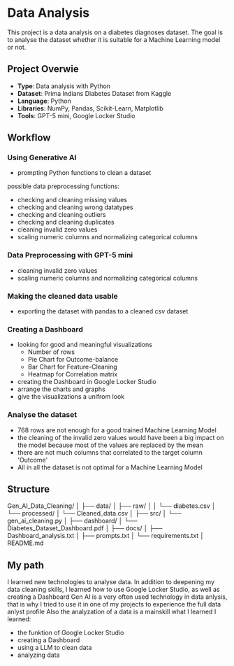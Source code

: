 # Data Analysis

This project is a data analysis on a diabetes diagnoses dataset.
The goal is to analyse the dataset whether it is suitable for a Machine Learning model or not.

## Project Overwie
- **Type**: Data analysis with Python
- **Dataset**: Prima Indians Diabetes Dataset from Kaggle
- **Language**: Python
- **Libraries**: NumPy, Pandas, Scikit-Learn, Matplotlib
- **Tools**: GPT-5 mini, Google Locker Studio

## Workflow

### Using Generative AI

- prompting Python functions to clean a dataset

possible data preprocessing functions:
- checking and cleaning missing values
- checking and cleaning wrong datatypes
- checking and cleaning outliers
- checking and cleaning duplicates
- cleaning invalid zero values
- scaling numeric columns and normalizing categorical columns

### Data Preprocessing with GPT-5 mini

- cleaning invalid zero values
- scaling numeric columns and normalizing categorical columns

### Making the cleaned data usable

- exporting the dataset with pandas to a cleaned csv dataset

### Creating a Dashboard

- looking for good and meaningful visualizations
    - Number of rows
    - Pie Chart for Outcome-balance
    - Bar Chart for Feature-Cleaning
    - Heatmap for Correlation matrix
- creating the Dashboard in Google Locker Studio
- arrange the charts and graphs
- give the visualizations a unifrom look

### Analyse the dataset

- 768 rows are not enough for a good trained Machine Learning Model
- the cleaning of the invalid zero values would have been a big impact on the model because most of the values are replaced by the mean
- there are not much columns that correlated to the target column 'Outcome'
- All in all the dataset is not optimal for a Machine Learning Model

## Structure
Gen_AI_Data_Cleaning/
│
├── data/
│   ├── raw/
│   │   └── diabetes.csv
│   └── processed/
│       └── Cleaned_data.csv
│
├── src/
│   └── gen_ai_cleaning.py
│
├── dashboard/
│   └── Diabetes_Dataset_Dashboard.pdf
│
├── docs/
│   ├── Dashboard_analysis.txt
│   ├── prompts.txt
│   └── requirements.txt
│
README.md

## My path

I learned new technologies to analyse data.
In addition to deepening my data cleaning skills, I learned how to use Google Locker Studio, as well as creating a Dashboard
Gen AI is a very often used technology in data anlysis, that is why I tried to use it in one of my projects to experience the full data anlyst profile
Also the analyzation of a data is a mainskill what I learned
I learned:
- the funktion of Google Locker Studio
- creating a Dashboard
- using a LLM to clean data
- analyzing data
